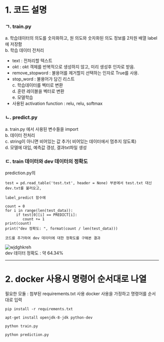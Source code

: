 # 1. 코드 설명
### ㄱ.  train.py
a. 학습데이터의 의도를 숫자화하고, 원 의도와 숫자화된 의도 정보를 2차원 배열 label에 저장함 <br/>
b. 학습 데이터 전처리
   - text : 전처리할 텍스트 <br/>
   - okt : okt 객체를 반복적으로 생성하지 않고, 미리 생성후 인자로 받음.<br/>
   - remove_stopword : 불용어를 제거할지 선택하는 인자로 True를 사용.<br/>
   - stop_word : 불용어가 담긴 리스트 <br/>
c. 학습데이터를 벡터로 변환 <br/>
d. 훈련 레이블을 벡터로 변환 <br/>
e. 모델학습 <br/>
   - 사용된 activation function : relu, relu, softmax <br/>
   
### ㄴ. predict.py
a. train.py 에서 사용된 변수들을 import <br/>
b. 데이터 전처리 <br/>
c. string이 아니면 비어있는 값 추가( 비어있는 데이터에서 멈추지 않도록) <br/>
d. 모델에 대입, 예측값 갱성, 결과txt파일 생성

### ㄷ. train 데이터와 dev 데이터의 정확도

prediction.py의 
~~~
test = pd.read_table('test.txt', header = None) 부분에서 test.txt 대신 dev.txt를 불러오고, 
~~~
~~~
label_predict 함수에 

count = 0
for i in range(len(test_data)):
     if test[0][i] == PREDICT[i]:
        count += 1
print(count)
print("dev 정확도: ", format(count / len(test_data))) 

코드를 추가하여 dev 데이터에 대한 정확도를 구해본 결과
~~~

![wjdghkreh](https://user-images.githubusercontent.com/66713459/103545325-bf10ee80-4ee4-11eb-88b4-7a79270682ee.jpg) <br/>
dev 데이터 정확도 : 약 64.34% <br/>

----------------------------------------------------------
# 2. docker 사용시 명령어 순서대로 나열
필요한 모듈 : 첨부된 requirements.txt 사용
docker 사용을 가정하고 명령어를 순서대로 입력

~~~
pip install -r requirements.txt
~~~
~~~
apt-get install openjdk-8-jdk python-dev 
~~~
~~~
python train.py
~~~
~~~
python prediction.py
~~~
